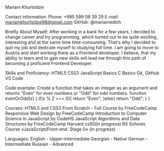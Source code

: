Mariam Khurtsidze

Contact information:
Phone: +995 599 08 39 29
E-mail: mariamkhurtsidze98@gmail.com
GitHub: @mariamedich

Briefly About Myself:
After working in a bank for a few years, I decided to change career and try programming, which turned out to be quite exciting,
interesting and at the same time time-consuming. That's why I decided to quit my job and dedicate myself to studying full time.
I am going to move to Austria and start working there as a Frontend developer. 
I believe, that my ability to learn and to gain new skills will lead me through this path of becoming a proficient Frontend Developer.

Skills and Proficiency:
HTML5
CSS3
JavaScript Basics
C Basics
Git, GitHub
VS Code

Code example:
Create a function that takes an integer as an argument and returns "Even" for even numbers or "Odd" for odd numbers.
function evenOrOdd(x) {
  if(x % 2 === 0){
    return "Even";
  }else{
    return "Odd";
  }
}

Courses:
HTML5 and CSS3 From Scratch - Full Course by FreeCodeCamp
Responsive Web Design by FreeCodeCamp
Introduction to Computer Science in JavaScript by CodeHS
JavaScript Algorithms and Data Structures by FreeCodeCamp
Harvard cs50(in progress)
RS Schools Course «JavaScript/Front-end. Stage 0» (in progress)

Languages:
English - Upper-intermediate
Georgian - Native
German - Intermediate
Russian - Advanced
